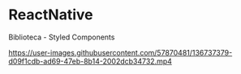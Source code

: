 # ReactNative

Biblioteca - Styled Components

https://user-images.githubusercontent.com/57870481/136737379-d09f1cdb-ad69-47eb-8b14-2002dcb34732.mp4
